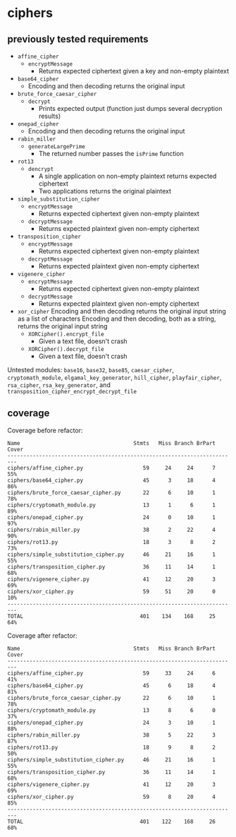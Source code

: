 # ciphers

## previously tested requirements

- `affine_cipher`
  * `encryptMessage`
    - Returns expected ciphertext given a key and non-empty plaintext
- `base64_cipher`
  * Encoding and then decoding returns the original input
- `brute_force_caesar_cipher`
  * `decrypt`
    - Prints expected output (function just dumps several decryption results)
- `onepad_cipher`
  * Encoding and then decoding returns the original input
- `rabin_miller`
  * `generateLargePrime`
    - The returned number passes the `isPrime` function
- `rot13`
  * `dencrypt`
    - A single application on non-empty plaintext returns expected ciphertext
    - Two applications returns the original plaintext
- `simple_substitution_cipher`
  * `encryptMessage`
    - Returns expected ciphertext given non-empty plaintext
  * `decryptMessage`
    - Returns expected plaintext given non-empty ciphertext
- `transposition_cipher`
  * `encryptMessage`
    - Returns expected ciphertext given non-empty plaintext
  * `decryptMessage`
    - Returns expected plaintext given non-empty ciphertext
- `vigenere_cipher`
  * `encryptMessage`
    - Returns expected ciphertext given non-empty plaintext
  * `decryptMessage`
    - Returns expected plaintext given non-empty ciphertext
- `xor_cipher`
  Encoding and then decoding returns the original input string as a list of characters
  Encoding and then decoding, both as a string, returns the original input string
  * `XORCipher().encrypt_file`
    - Given a text file, doesn't crash
  * `XORCipher().decrypt_file`
    - Given a text file, doesn't crash

Untested modules: `base16`, `base32`, `base85`, `caesar_cipher`, `cryptomath_module`, `elgamal_key_generator`, `hill_cipher`, `playfair_cipher`, `rsa_cipher`, `rsa_key_generator`, and `transposition_cipher_encrypt_decrypt_file` 


## coverage

Coverage before refactor:
```
Name                                    Stmts   Miss Branch BrPart  Cover
-------------------------------------------------------------------------
ciphers/affine_cipher.py                   59     24     24      7    55%
ciphers/base64_cipher.py                   45      3     18      4    86%
ciphers/brute_force_caesar_cipher.py       22      6     10      1    78%
ciphers/cryptomath_module.py               13      1      6      1    89%
ciphers/onepad_cipher.py                   24      0     10      1    97%
ciphers/rabin_miller.py                    38      2     22      4    90%
ciphers/rot13.py                           18      3      8      2    73%
ciphers/simple_substitution_cipher.py      46     21     16      1    55%
ciphers/transposition_cipher.py            36     11     14      1    68%
ciphers/vigenere_cipher.py                 41     12     20      3    69%
ciphers/xor_cipher.py                      59     51     20      0    10%
-------------------------------------------------------------------------
TOTAL                                     401    134    168     25    64%
```

Coverage after refactor:
```
Name                                    Stmts   Miss Branch BrPart  Cover
-------------------------------------------------------------------------
ciphers/affine_cipher.py                   59     33     24      6    41%
ciphers/base64_cipher.py                   45      6     18      4    81%
ciphers/brute_force_caesar_cipher.py       22      6     10      1    78%
ciphers/cryptomath_module.py               13      8      6      0    37%
ciphers/onepad_cipher.py                   24      3     10      1    88%
ciphers/rabin_miller.py                    38      5     22      3    87%
ciphers/rot13.py                           18      9      8      2    50%
ciphers/simple_substitution_cipher.py      46     21     16      1    55%
ciphers/transposition_cipher.py            36     11     14      1    68%
ciphers/vigenere_cipher.py                 41     12     20      3    69%
ciphers/xor_cipher.py                      59      8     20      4    85%
-------------------------------------------------------------------------
TOTAL                                     401    122    168     26    68%
```
